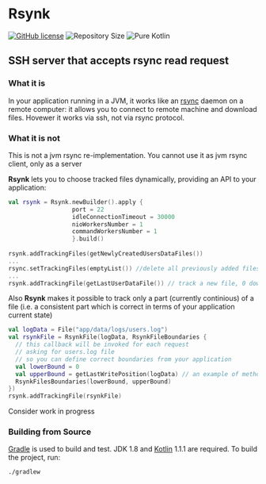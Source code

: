 # Rsynk #

[![GitHub license](https://img.shields.io/hexpm/l/plug.svg)](http://www.apache.org/licenses/LICENSE-2.0.html)
![Repository Size](https://reposs.herokuapp.com/?path=JetBrains/rsynk)
![Pure Kotlin](https://img.shields.io/badge/100%25-kotlin-orange.svg)

## SSH server that accepts rsync read request ##  

### What it is ###
In your application running in a JVM, it works like an [rsync](https://rsync.samba.org) daemon on a remote
computer: it allows you to connect to remote machine and download files. Hovewer it works via ssh, not via rsync protocol.

### What it is not ###
This is not a jvm rsync re-implementation. You cannot use it as jvm rsync client, only as a server

**Rsynk** lets you to choose tracked files dynamically, providing an API to your application:

```kotlin
val rsynk = Rsynk.newBuilder().apply {
                  port = 22
                  idleConnectionTimeout = 30000
                  nioWorkersNumber = 1
                  commandWorkersNumber = 1
                  }.build()
                  
rsynk.addTrackingFiles(getNewlyCreatedUsersDataFiles())
...
rsync.setTrackingFiles(emptyList()) //delete all previously added files without having server downtime
...
rsynk.addTrackingFile(getLastUserDataFile()) // track a new file, 0 downtime
```                

Also **Rsynk** makes it possible to track only a part (currently continious) of a file (i.e. a consistent part which is correct in terms of your application current state)

```kotlin
val logData = File("app/data/logs/users.log")
val rsynkFile = RsynkFile(logData, RsynkFileBoundaries {
  // this callback will be invoked for each request 
  // asking for users.log file
  // so you can define correct boundaries from your application
  val lowerBound = 0                                   
  val upperBound = getLastWritePosition(logData) // an example of method you can provide         
  RsynkFilesBoundaries(lowerBound, upperBound)
})
rsynk.addTrackingFile(rsynkFile)
```

Consider work in progress

### Building from Source
[Gradle](http://www.gradle.org) is used to build and test. JDK 1.8 and [Kotlin](http://kotlinlang.org)
1.1.1 are required. To build the project, run:

    ./gradlew
